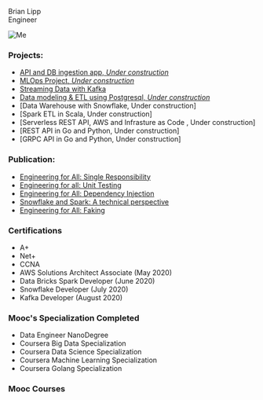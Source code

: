 Brian Lipp   
Engineer

![Me](https://media-exp1.licdn.com/dms/image/C4E03AQHDiHvcBV7cxg/profile-displayphoto-shrink_200_200/0?e=1594252800&v=beta&t=burBmC1awvZaL7SXrXXvKaXJnhn4wB3YErfRKedvqiw)

### Projects:

* [API and DB ingestion app, *Under construction*](https://github.com/bclipp/api_db_ingestion)
* [MLOps Project, *Under construction*](https://github.com/bclipp/mlpipeline_jenkins)  
* [Streaming Data with Kafka](https://github.com/bclipp/streaming_data_postgresql) 
* [Data modeling & ETL using Postgresql, *Under construction*](https://github.com/bclipp/data_modeling_posgresql) 
* [Data Warehouse with Snowflake, Under construction]  
* [Spark ETL in Scala, Under construction]  
* [Serverless REST API, AWS and  Infrasture as Code , Under construction]  
* [REST API in Go and Python, Under construction]   
* [GRPC API in Go and Python, Under construction]  

### Publication:


 * [Engineering for All: Single Responsibility](https://link.medium.com/dHEeBp2mf4)
 * [Engineering for all: Unit Testing](https://link.medium.com/iaMqhEwkd4)
 * [Engineering for All: Dependency Injection](https://link.medium.com/VlcbYxl6g6)   
 * [Snowflake and Spark: A technical perspective](https://link.medium.com/FbRABls6g6)  
 * [Engineering for All: Faking](https://link.medium.com/elkgGsv6g6)
 
 ### Certifications
 
 * A+
 * Net+
 * CCNA
 * AWS Solutions Architect Associate (May 2020)
 * Data Bricks Spark Developer (June 2020)
 * Snowflake Developer (July 2020)
 * Kafka Developer (August 2020)
 
 ### Mooc's Specialization Completed
 
 * Data Engineer NanoDegree
 * Coursera Big Data Specialization
 * Coursera Data Science Specialization
 * Coursera Machine Learning Specialization
 * Coursera Golang Specialization
 
 ### Mooc Courses

